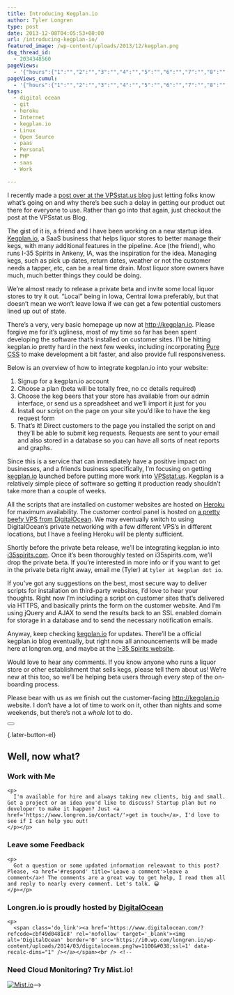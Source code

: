 ```yaml
---
title: Introducing Kegplan.io
author: Tyler Longren
type: post
date: 2013-12-08T04:05:53+00:00
url: /introducing-kegplan-io/
featured_image: /wp-content/uploads/2013/12/kegplan.png
dsq_thread_id:
  - 2034348560
pageViews:
  - '{"hours":{"1":"","2":"","3":"","4":"","5":"","6":"","7":"","8":"","9":"","10":"","11":"","12":"","13":"","14":"","15":"","16":"","17":"","18":"","19":"","20":"","21":"","22":"","23":"","24":"","25":"","26":"","27":"","28":"","29":"","30":"","31":"","32":"","33":"","34":"","35":"","36":"","37":"","38":"","39":"","40":"","41":"","42":"","43":"","44":"","45":"","46":"","47":""},"days":{"2":"","3":"","4":"","5":"","6":"","7":"","8":"","9":"","10":"","11":"","12":"","13":"","14":""},"weeks":{"3":"","4":"","5":"","6":"","7":"","8":"","9":"","10":"","11":"","12":""},"months":{"4":"","5":"","6":"","7":"","8":"","9":"","10":"","11":"","12":"","13":"","14":"","15":"","16":"","17":"","18":"","19":"","20":"","21":"","22":"","23":"","24":""}}'
pageViews_cumul:
  - '{"hours":{"1":"","2":"","3":"","4":"","5":"","6":"","7":"","8":"","9":"","10":"","11":"","12":"","13":"","14":"","15":"","16":"","17":"","18":"","19":"","20":"","21":"","22":"","23":"","24":"","25":"","26":"","27":"","28":"","29":"","30":"","31":"","32":"","33":"","34":"","35":"","36":"","37":"","38":"","39":"","40":"","41":"","42":"","43":"","44":"","45":"","46":"","47":""},"days":{"2":"","3":"","4":"","5":"","6":"","7":"","8":"","9":"","10":"","11":"","12":"","13":"","14":""},"weeks":{"3":"","4":"","5":"","6":"","7":"","8":"","9":"","10":"","11":"","12":""},"months":{"4":"","5":"","6":"","7":"","8":"","9":"","10":"","11":"","12":"","13":"","14":"","15":"","16":"","17":"","18":"","19":"","20":"","21":"","22":"","23":"","24":""}}'
tags:
  - digital ocean
  - git
  - heroku
  - Internet
  - kegplan.io
  - Linux
  - Open Source
  - paas
  - Personal
  - PHP
  - saas
  - Work

---
```

I recently made a [post over at the VPSstat.us blog][1] just letting folks know what&#8217;s going on and why there&#8217;s bee such a delay in getting our product out there for everyone to use. Rather than go into that again, just checkout the post at the VPSstat.us Blog.

The gist of it is, a friend and I have been working on a new startup idea. [Kegplan.io][2], a SaaS business that helps liquor stores to better manage their kegs, with many additional features in the pipeline. Ace (the friend), who runs I-35 Spirits in Ankeny, IA, was the inspiration for the idea. Managing kegs, such as pick up dates, return dates, weather or not the customer needs a tapper, etc, can be a real time drain. Most liquor store owners have much, much better things they could be doing.

We&#8217;re almost ready to release a private beta and invite some local liquor stores to try it out. &#8220;Local&#8221; being in Iowa, Central Iowa preferably, but that doesn&#8217;t mean we won&#8217;t leave Iowa if we can get a few potential customers lined up out of state.

There&#8217;s a very, very basic homepage up now at <http://kegplan.io>. Please forgive me for it&#8217;s ugliness, most of my time so far has been spent developing the software that&#8217;s installed on customer sites. I&#8217;ll be hitting kegplan.io pretty hard in the next few weeks, including incorporating [Pure CSS][3] to make development a bit faster, and also provide full responsiveness.

Below is an overview of how to integrate kegplan.io into your website:

  1. Signup for a kegplan.io account
  2. Choose a plan (beta will be totally free, no cc details required)
  3. Choose the keg beers that your store has available from our admin interface, or send us a spreadsheet and we&#8217;ll import it just for you
  4. Install our script on the page on your site you&#8217;d like to have the keg request form
  5. That&#8217;s it! Direct customers to the page you installed the script on and they&#8217;ll be able to submit keg requests. Requests are sent to your email and also stored in a database so you can have all sorts of neat reports and graphs.

Since this is a service that can immediately have a positive impact on businesses, and a friends business specifically, I&#8217;m focusing on getting [kegplan.io][4] launched before putting more work into [VPSstat.us][5]. Kegplan is a relatively simple piece of software so getting it production ready shouldn&#8217;t take more than a couple of weeks.

All the scripts that are installed on customer websites are hosted on [Heroku][6] for maximum availability. The customer control panel is hosted on [a pretty beefy VPS from DigitalOcean][7]. We may eventually switch to using DigitalOcean&#8217;s private networking with a few different VPS&#8217;s in different locations, but I have a feeling Heroku will be plenty sufficient.

Shortly before the private beta release, we&#8217;ll be integrating kegplan.io into [i35spirits.com][8]. Once it&#8217;s been thoroughly tested on i35spirits.com, we&#8217;ll drop the private beta. If you&#8217;re interested in more info or if you want to get in the private beta right away, email me (Tyler) at `tyler at kegplan dot io`.

If you&#8217;ve got any suggestions on the best, most secure way to deliver scripts for installation on third-party websites, I&#8217;d love to hear your thoughts. Right now I&#8217;m including a script on customer sites that&#8217;s delivered via HTTPS, and basically prints the form on the customer website. And I&#8217;m using jQuery and AJAX to send the results back to an SSL enabled domain for storage in a database and to send the necessary notification emails.

Anyway, keep checking [kegplan.io][2] for updates. There&#8217;ll be a official kegplan.io blog eventually, but right now all announcements will be made here at longren.org, and maybe at the [I-35 Spirits website][9].

Would love to hear any comments. If you know anyone who runs a liquor store or other establishment that sells kegs, please tell them about us! We&#8217;re new at this too, so we&#8217;ll be helping beta users through every step of the on-boarding process.

Please bear with us as we finish out the customer-facing <http://kegplan.io> website. I don&#8217;t have a lot of time to work on it, other than nights and some weekends, but there&#8217;s not a _whole_ lot to do. 

<div class="wpulike wpulike-default " >
  <div class="wp_ulike_general_class wp_ulike_is_not_liked">
    <button type="button"
					aria-label="Like Button"
					data-ulike-id="4804"
					data-ulike-nonce="1757a05fa7"
					data-ulike-type="likeThis"
					data-ulike-template="wpulike-default"
					data-ulike-display-likers="0"
					data-ulike-disable-pophover="0"
					class="wp_ulike_btn wp_ulike_put_image wp_likethis_4804"></button><span class="count-box"></span>
  </div>
</div>

[][10]{.later-button-el}

<div class='what-next'>
  <h2>
    Well, now what?
  </h2>
  
  <div class='hire'>
    <h3>
      Work with Me
    </h3>
    
    <p>
      I'm available for hire and always taking new clients, big and small. Got a project or an idea you'd like to discuss? Startup plan but no developer to make it happen? Just <a href='https://www.longren.io/contact/'>get in touch</a>, I'd love to see if I can help you out!
    </p></p>
  </div>
  
  <div class='hire'>
    <h3>
      Leave some Feedback
    </h3>
    
    <p>
      Got a question or some updated information releavant to this post? Please, <a href='#respond' title='Leave a comment'>leave a comment</a>! The comments are a great way to get help, I read them all and reply to nearly every comment. Let's talk. 😀
    </p></p>
  </div>
  
  <div class='now-what-bottom-ad'>
    <h3>
      Longren.io is proudly hosted by <a href='https://www.digitalocean.com/?refcode=cbf49d0481c8'>DigitalOcean</a>
    </h3>
    
    <p>
      <span class='do_link'><a href='https://www.digitalocean.com/?refcode=cbf49d0481c8' rel='nofollow' target='_blank'><img alt='DigitalOcean' border='0' src='https://i0.wp.com/longren.io/wp-content/uploads/2014/03/digitalocean.png?w=1100&#038;ssl=1' data-recalc-dims="1" /></a></span><br /> <!--

<h3>Need Cloud Monitoring? Try Mist.io!</h3>

<span class='do_link'><a href='http://mist.io/?ref=tyler' rel='nofollow' target='_blank'><img alt='Mist.io' border='0' src='https://i0.wp.com/longren.io/wp-content/uploads/2014/04/mistio.jpg?w=1100&#038;ssl=1' data-recalc-dims="1"></a></span>--></div> </div>

 [1]: http://blog.vpsstat.us/posts/were-still-here
 [2]: http://kegplan.io
 [3]: http://purecss.io/
 [4]: http://kegplan.io/
 [5]: http://blog.vpsstat.us/
 [6]: http://www.heroku.com
 [7]: https://www.digitalocean.com/?refcode=cbf49d0481c8
 [8]: http://dev.i35spirits.com/
 [9]: http://dev.i35spirits.com
 [10]: #